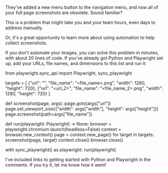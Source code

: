 They've added a new menu button to the navigation menu, and now all of your full page screenshots are obsolete. Sound familiar?

This is a problem that might take you and your team hours, even days to address manually.

Or, it's a great opportunity to learn more about using automation to help collect screenshots.

If you don't automate your images, you can solve this problem in minutes, with about 20 lines of code. If you've already got Python and Playwright set up, add your URLs, file names, and dimensions to this list and run it:

from playwright.sync_api import Playwright, sync_playwright

targets = [
    {"url": "<url>", "file_name": "<file_name>.png", "width": 1280, "height": 720},
    {"url": "<url_2>", "file_name": "<file_name_2>.png", "width": 1280, "height": 720}
]

def screenshot(page, args):
    page.goto(args["url"])
    page.set_viewport_size({"width": args["width"], "height": args["height"]})
    page.screenshot(path=args["file_name"])

def run(playwright: Playwright) -> None:
    browser = playwright.chromium.launch(headless=False)
    context = browser.new_context()
    page = context.new_page()
    for target in targets:
        screenshot(page, target)
    context.close()
    browser.close()
    
with sync_playwright() as playwright:
    run(playwright)

I've included links to getting started with Python and Playwright in the comments. If you try it, let me know how it went!